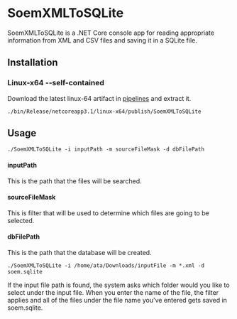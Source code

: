 # SoemXMLToSQLite

SoemXMLToSQLite is a .NET Core console app for reading appropriate information 
from XML and CSV files and saving it in a SQLite file.

## Installation

### Linux-x64 --self-contained
Download the latest linux-64 artifact in [pipelines](../-/jobs/artifacts/master/download?job=publish-linux) and extract it.
```
./bin/Release/netcoreapp3.1/linux-x64/publish/SoemXMLToSQLite
```
## Usage

```
./SoemXMLToSQLite -i inputPath -m sourceFileMask -d dbFilePath
```
#### inputPath 
This is the path that the files will be searched.
#### sourceFileMask 
This is filter that will be used to determine which files are going to be selected.
#### dbFilePath 
This is the path that the database will be created.


```
./SoemXMLToSQLite -i /home/ata/Downloads/inputFile -m *.xml -d soem.sqlite
```


If the input file path is found, the system asks which folder would you like to
select under the input file.
When you enter the name of the file, the filter applies and all of the files
under the file name you've entered gets saved in soem.sqlite.